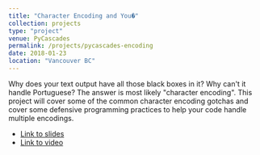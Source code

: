 ```yaml
---
title: "Character Encoding and You�"
collection: projects
type: "project"
venue: PyCascades
permalink: /projects/pycascades-encoding
date: 2018-01-23
location: "Vancouver BC"
---
```


Why does your text output have all those black boxes in it? Why can't it handle Portuguese? The answer is most likely "character encoding". This project will cover some of the common character encoding gotchas and cover some defensive programming practices to help your code handle multiple encodings.

* [Link to slides](https://docs.google.com/presentation/d/17xwPZrnGo5xGUXf_HkxFUTAE2SPisHQd7LcRWyYCL6I/)
* [Link to video](https://www.youtube.com/watch?v=2U9EHYqc59Y)
